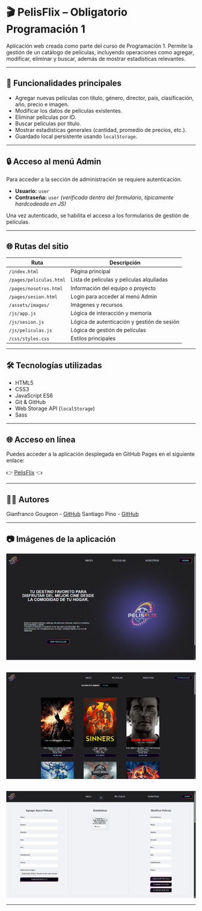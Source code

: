 # 🎬 PelisFlix – Obligatorio Programación 1

Aplicación web creada como parte del curso de Programación 1. Permite la gestión de un catálogo de películas, incluyendo operaciones como agregar, modificar, eliminar y buscar, además de mostrar estadísticas relevantes.

---

## 🚀 Funcionalidades principales

-   Agregar nuevas películas con título, género, director, país, clasificación, año, precio e imagen.
-   Modificar los datos de películas existentes.
-   Eliminar películas por ID.
-   Buscar películas por título.
-   Mostrar estadísticas generales (cantidad, promedio de precios, etc.).
-   Guardado local persistente usando `localStorage`.

---

## 🔒 Acceso al menú Admin

Para acceder a la sección de administración se requiere autenticación.

-   **Usuario:** `user`
-   **Contraseña:** `user` _(verificada dentro del formulario, típicamente hardcodeada en JS)_

Una vez autenticado, se habilita el acceso a los formularios de gestión de películas.

---

## 🌐 Rutas del sitio

| Ruta                    | Descripción                                 |
| ----------------------- | ------------------------------------------- |
| `/index.html`           | Página principal                            |
| `/pages/peliculas.html` | Lista de películas y películas alquiladas   |
| `/pages/nosotros.html`  | Información del equipo o proyecto           |
| `/pages/sesion.html`    | Login para acceder al menú Admin            |
| `/assets/images/`       | Imágenes y recursos                         |
| `/js/app.js`            | Lógica de interacción y memoria             |
| `/js/sesion.js`         | Lógica de autenticación y gestión de sesión |
| `/js/peliculas.js`      | Lógica de gestión de películas              |
| `/css/styles.css`       | Estilos principales                         |

---

## 🛠️ Tecnologías utilizadas

-   HTML5
-   CSS3
-   JavaScript ES6
-   Git & GitHub
-   Web Storage API (`localStorage`)
-   Sass

---

## 🌐 Acceso en línea

Puedes acceder a la aplicación desplegada en GitHub Pages en el siguiente enlace:

👉 [PelisFlix](https://giangougeon.github.io/ObligatorioProgramacion1/) 👈

---

## 👨‍💻 Autores

Gianfranco Gougeon - [GitHub](https://github.com/GianGougeon)
Santiago Pino - [GitHub](https://github.com/pichilo)

---

## 📷 Imágenes de la aplicación

![Home](https://github.com/GianGougeon/ObligatorioProgramacion1/blob/main/screenshots/home.png?raw=true)
##
![Peliculas](https://github.com/GianGougeon/ObligatorioProgramacion1/blob/main/screenshots/peliculas.png?raw=true)
##
![Admin](https://github.com/GianGougeon/ObligatorioProgramacion1/blob/main/screenshots/admin.png?raw=true)

---

